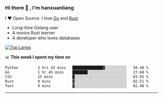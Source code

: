 ### Hi there 👋 , I'm hanxuanliang

<!--
**hanxuanliang/hanxuanliang** is a ✨ _special_ ✨ repository because its `README.md` (this file) appears on your GitHub profile.

Here are some ideas to get you started:

- 🔭 I’m currently working on ...
- 🌱 I’m currently learning ...
- 👯 I’m looking to collaborate on ...
- 🤔 I’m looking for help with ...
- 💬 Ask me about ...
- 📫 How to reach me: ...
- 😄 Pronouns: ...
- ⚡ Fun fact: ...
-->
I ❤ Open Source. I love [Go](https://golang.org) and [Rust](https://www.rust-lang.org/zh-CN/).

* Long-time Golang user
* A novice Rust learner
* A developer who loves databases

[![Top Langs](https://github-readme-stats.vercel.app/api?username=hanxuanliang&show_icons=true&count_private=true&line_height=40)](https://github.com/anuraghazra/github-readme-stats)

📊 **This week I spent my time on**
<!--START_SECTION:waka-->

```txt
Python         3 hrs 43 mins   ██████████████▓░░░░░░░░░░   58.40 %
Go             1 hr 45 mins    ███████░░░░░░░░░░░░░░░░░░   27.60 %
CSV            15 mins         █░░░░░░░░░░░░░░░░░░░░░░░░   03.93 %
Rust           9 mins          ▓░░░░░░░░░░░░░░░░░░░░░░░░   02.51 %
Text           9 mins          ▓░░░░░░░░░░░░░░░░░░░░░░░░   02.48 %
```

<!--END_SECTION:waka-->

***
